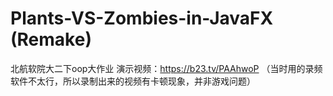 # Plants-VS-Zombies-in-JavaFX (Remake)
北航软院大二下oop大作业
演示视频：https://b23.tv/PAAhwoP （当时用的录频软件不太行，所以录制出来的视频有卡顿现象，并非游戏问题）

